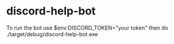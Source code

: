 # discord-help-bot
To run the bot use $env:DISCORD_TOKEN="your token"
then do ./target/debug/discord-help-bot.exe
